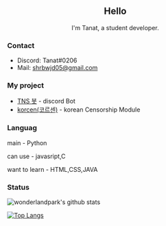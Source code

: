 <h2 align="center">Hello</h2>
<p align="center">I'm Tanat, a student developer.</p>

### Contact
- Discord: Tanat#0206
- Mail: [shrbwjd05@gmail.com](mailto:shrbwjd05@gmail.com)

### My project
- [TNS 봇](https://discord.com/api/oauth2/authorize?client_id=848795383751639080&permissions=8&scope=bot%20applications.commands) - discord Bot
- [korcen(코르센)](https://github.com/TANAT96564/korcen) - korean Censorship Module

### Languag
main - Python

can use - javasript,C

want to learn - HTML,CSS,JAVA

### Status
![wonderlandpark's github stats](https://github-readme-stats.vercel.app/api?username=Tanat05&bg_color=ffa745,8ba4db,8ba4db&title_color=fff&text_color=fff&show_icons=true&count_private=true)

[![Top Langs](https://github-readme-stats.vercel.app/api/top-langs/?username=Tanat05&bg_color=ffa745,8ba4db,8ba4db&title_color=fff&text_color=fff)](https://github.com/Tanat05/github-readme-stats)
